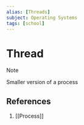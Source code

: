 ```yaml
---
alias: [Threads]
subject: Operating Systems
tags: [school]
---
```

# Thread

>[!note]
> Smaller version of a process

## References
1. [[Process]]